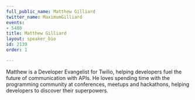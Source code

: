```yaml
---
full_public_name: Matthew Gilliard
twitter_name: MaximumGilliard
events:
- 5480
title: Matthew Gilliard
layout: speaker_bio
id: 2139
order: 1

---
```

Matthew is a Developer Evangelist for Twilio, helping developers fuel the future of communication with APIs. He loves spending time with the programming community at conferences, meetups and hackathons, helping developers to discover their superpowers.